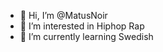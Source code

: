 - 👋 Hi, I’m @MatusNoir
- 👀 I’m interested in Hiphop Rap
- 🌱 I’m currently learning Swedish

<!---
MatusNoir/MatusNoir is a ✨ special ✨ repository because its `README.md` (this file) appears on your GitHub profile.
You can click the Preview link to take a look at your changes.
--->
